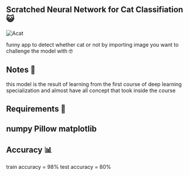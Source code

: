<h2>Scratched Neural Network for Cat Classifiation 😺 </h2>

![Acat](https://user-images.githubusercontent.com/91970695/209449818-d4f22051-8e75-4fc4-99ca-e99a7abc2c59.jpg)

funny app to detect whether cat or not by importing image you want to challenge the model with 🤓

<h2>Notes 🧪</h2>
this model is the result of learning from the first course of deep learning specialization and almost have all concept that took inside the course

<h2>Requirements 🦄<h2>
numpy
Pillow
matplotlib

<h2>Accuracy 📊</h2>
train accuracy = 98%
test accuracy = 80%

